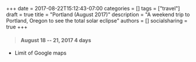 +++
date = 2017-08-22T15:12:43-07:00
categories = []
tags = ["travel"]
draft = true
title = "Portland (August 2017)"
description = "A weekend trip to Portland, Oregon to see the total solar eclipse"
authors = []
socialsharing = true
+++

> #### August 18 -- 21, 2017 <i class="icon-flight"></i> 4 days

- Limit of Google maps